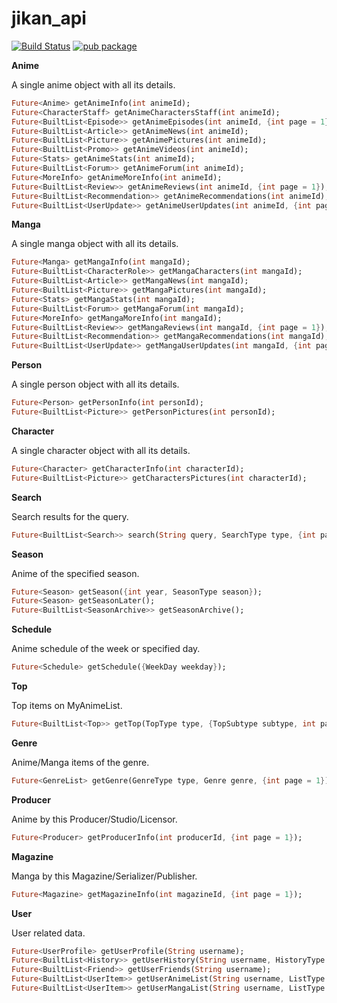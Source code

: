 # jikan_api

[![Build Status](https://travis-ci.com/javoeria/jikan-dart.svg?branch=master)](https://travis-ci.com/javoeria/jikan-dart)
[![pub package](https://img.shields.io/pub/v/jikan_api.svg)](https://pub.dartlang.org/packages/jikan_api)

**Anime**

A single anime object with all its details.

```dart
Future<Anime> getAnimeInfo(int animeId);
Future<CharacterStaff> getAnimeCharactersStaff(int animeId);
Future<BuiltList<Episode>> getAnimeEpisodes(int animeId, {int page = 1});
Future<BuiltList<Article>> getAnimeNews(int animeId);
Future<BuiltList<Picture>> getAnimePictures(int animeId);
Future<BuiltList<Promo>> getAnimeVideos(int animeId);
Future<Stats> getAnimeStats(int animeId);
Future<BuiltList<Forum>> getAnimeForum(int animeId);
Future<MoreInfo> getAnimeMoreInfo(int animeId);
Future<BuiltList<Review>> getAnimeReviews(int animeId, {int page = 1});
Future<BuiltList<Recommendation>> getAnimeRecommendations(int animeId);
Future<BuiltList<UserUpdate>> getAnimeUserUpdates(int animeId, {int page = 1});
```

**Manga**

A single manga object with all its details.

```dart
Future<Manga> getMangaInfo(int mangaId);
Future<BuiltList<CharacterRole>> getMangaCharacters(int mangaId);
Future<BuiltList<Article>> getMangaNews(int mangaId);
Future<BuiltList<Picture>> getMangaPictures(int mangaId);
Future<Stats> getMangaStats(int mangaId);
Future<BuiltList<Forum>> getMangaForum(int mangaId);
Future<MoreInfo> getMangaMoreInfo(int mangaId);
Future<BuiltList<Review>> getMangaReviews(int mangaId, {int page = 1});
Future<BuiltList<Recommendation>> getMangaRecommendations(int mangaId);
Future<BuiltList<UserUpdate>> getMangaUserUpdates(int mangaId, {int page = 1});
```

**Person**

A single person object with all its details.

```dart
Future<Person> getPersonInfo(int personId);
Future<BuiltList<Picture>> getPersonPictures(int personId);
```

**Character**

A single character object with all its details.

```dart
Future<Character> getCharacterInfo(int characterId);
Future<BuiltList<Picture>> getCharactersPictures(int characterId);
```

**Search**

Search results for the query.

```dart
Future<BuiltList<Search>> search(String query, SearchType type, {int page = 1});
```

**Season**

Anime of the specified season.

```dart
Future<Season> getSeason({int year, SeasonType season});
Future<Season> getSeasonLater();
Future<BuiltList<SeasonArchive>> getSeasonArchive();
```

**Schedule**

Anime schedule of the week or specified day.

```dart
Future<Schedule> getSchedule({WeekDay weekday});
```

**Top**

Top items on MyAnimeList.

```dart
Future<BuiltList<Top>> getTop(TopType type, {TopSubtype subtype, int page = 1});
```

**Genre**

Anime/Manga items of the genre.

```dart
Future<GenreList> getGenre(GenreType type, Genre genre, {int page = 1});
```

**Producer**

Anime by this Producer/Studio/Licensor.

```dart
Future<Producer> getProducerInfo(int producerId, {int page = 1});
```

**Magazine**

Manga by this Magazine/Serializer/Publisher.

```dart
Future<Magazine> getMagazineInfo(int magazineId, {int page = 1});
```

**User**

User related data.

```dart
Future<UserProfile> getUserProfile(String username);
Future<BuiltList<History>> getUserHistory(String username, HistoryType type);
Future<BuiltList<Friend>> getUserFriends(String username);
Future<BuiltList<UserItem>> getUserAnimeList(String username, ListType type, {String order, int page = 1});
Future<BuiltList<UserItem>> getUserMangaList(String username, ListType type, {String order, int page = 1});
```
